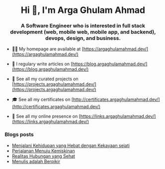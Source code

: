 <h1 align="center">Hi 👋, I'm Arga Ghulam Ahmad</h1>
<h3 align="center">A Software Engineer who is interested in full stack development (web, mobile web, mobile app, and backend), devops, design, and business.</h3>

- 👨‍💻 My homepage are available at [https://argaghulamahmad.dev/](https://argaghulamahmad.dev/)

- 📝 I regulary write articles on [https://blog.argaghulamahmad.dev/](https://blog.argaghulamahmad.dev/)

- 🚧 See all my curated projects on [https://projects.argaghulamahmad.dev/](https://projects.argaghulamahmad.dev/)

- 🎓 See all my certificates on [http://certificates.argaghulamahmad.dev/](http://certificates.argaghulamahmad.dev/)

- 🔗 See all my online presence on [https://links.argaghulamahmad.dev/](https://links.argaghulamahmad.dev/)

### Blogs posts
<!-- BLOG-POST-LIST:START -->
- [Menjalani Kehidupan yang Hebat dengan Kekayaan sejati](https://blog.argaghulamahmad.dev/2021/11/09/menjalani-kehidupan-yang-hebat-dengan-kekayaan-sejati/)
- [Perjalanan Menuju Kemiskinan](https://blog.argaghulamahmad.dev/2021/11/09/perjalanan-menuju-kemiskinan/)
- [Realitas Hubungan yang Sehat](https://blog.argaghulamahmad.dev/2021/11/09/realitas-hubungan-yang-sehat/)
- [Menulis adalah Berpikir](https://blog.argaghulamahmad.dev/2021/11/08/menulis-adalah-berpikir/)
<!-- BLOG-POST-LIST:END -->
